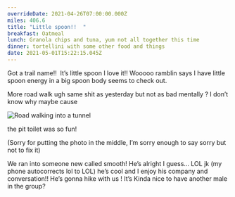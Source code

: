 ```yaml
---
overrideDate: 2021-04-26T07:00:00.000Z
miles: 406.6
title: "Little spoon!!  "
breakfast: Oatmeal
lunch: Granola chips and tuna, yum not all together this time
dinner: tortellini with some other food and things
date: 2021-05-01T15:22:15.045Z
---
```

Got a trail name!!  It’s little spoon I love it!! Wooooo ramblin says I have little spoon energy in a big spoon body seems to check out.



More road walk ugh same shit as yesterday but not as bad mentally ? I don’t know why maybe cause 

![Road walking into a tunnel ](fe3f4bd6-5acd-48c7-a40f-42a1d697c0be.jpeg "Road walking into a tunnel")

the pit toilet was so fun!



(Sorry for putting the photo in the middle, I’m sorry enough to say sorry but not to fix it)



We ran into someone new called smooth! He’s alright I guess... LOL jk (my phone autocorrects lol to LOL) he’s cool and I enjoy his company and conversation!! He’s gonna hike with us ! It’s Kinda nice to have another male in the group?
